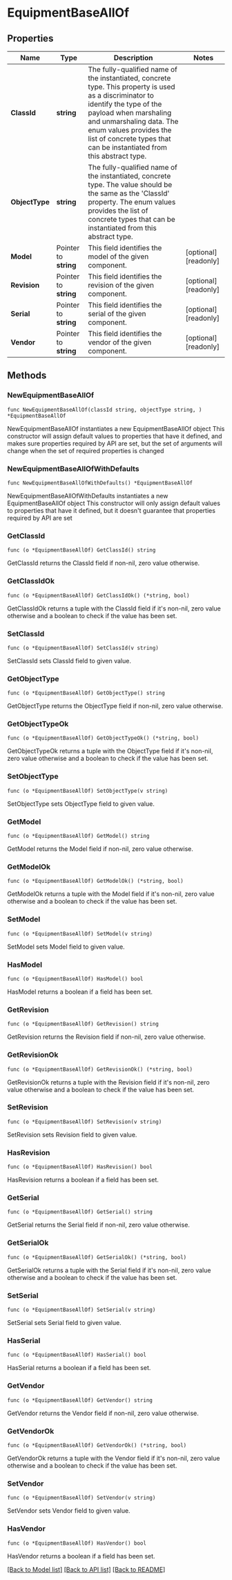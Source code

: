 # EquipmentBaseAllOf

## Properties

Name | Type | Description | Notes
------------ | ------------- | ------------- | -------------
**ClassId** | **string** | The fully-qualified name of the instantiated, concrete type. This property is used as a discriminator to identify the type of the payload when marshaling and unmarshaling data. The enum values provides the list of concrete types that can be instantiated from this abstract type. | 
**ObjectType** | **string** | The fully-qualified name of the instantiated, concrete type. The value should be the same as the &#39;ClassId&#39; property. The enum values provides the list of concrete types that can be instantiated from this abstract type. | 
**Model** | Pointer to **string** | This field identifies the model of the given component. | [optional] [readonly] 
**Revision** | Pointer to **string** | This field identifies the revision of the given component. | [optional] [readonly] 
**Serial** | Pointer to **string** | This field identifies the serial of the given component. | [optional] [readonly] 
**Vendor** | Pointer to **string** | This field identifies the vendor of the given component. | [optional] [readonly] 

## Methods

### NewEquipmentBaseAllOf

`func NewEquipmentBaseAllOf(classId string, objectType string, ) *EquipmentBaseAllOf`

NewEquipmentBaseAllOf instantiates a new EquipmentBaseAllOf object
This constructor will assign default values to properties that have it defined,
and makes sure properties required by API are set, but the set of arguments
will change when the set of required properties is changed

### NewEquipmentBaseAllOfWithDefaults

`func NewEquipmentBaseAllOfWithDefaults() *EquipmentBaseAllOf`

NewEquipmentBaseAllOfWithDefaults instantiates a new EquipmentBaseAllOf object
This constructor will only assign default values to properties that have it defined,
but it doesn't guarantee that properties required by API are set

### GetClassId

`func (o *EquipmentBaseAllOf) GetClassId() string`

GetClassId returns the ClassId field if non-nil, zero value otherwise.

### GetClassIdOk

`func (o *EquipmentBaseAllOf) GetClassIdOk() (*string, bool)`

GetClassIdOk returns a tuple with the ClassId field if it's non-nil, zero value otherwise
and a boolean to check if the value has been set.

### SetClassId

`func (o *EquipmentBaseAllOf) SetClassId(v string)`

SetClassId sets ClassId field to given value.


### GetObjectType

`func (o *EquipmentBaseAllOf) GetObjectType() string`

GetObjectType returns the ObjectType field if non-nil, zero value otherwise.

### GetObjectTypeOk

`func (o *EquipmentBaseAllOf) GetObjectTypeOk() (*string, bool)`

GetObjectTypeOk returns a tuple with the ObjectType field if it's non-nil, zero value otherwise
and a boolean to check if the value has been set.

### SetObjectType

`func (o *EquipmentBaseAllOf) SetObjectType(v string)`

SetObjectType sets ObjectType field to given value.


### GetModel

`func (o *EquipmentBaseAllOf) GetModel() string`

GetModel returns the Model field if non-nil, zero value otherwise.

### GetModelOk

`func (o *EquipmentBaseAllOf) GetModelOk() (*string, bool)`

GetModelOk returns a tuple with the Model field if it's non-nil, zero value otherwise
and a boolean to check if the value has been set.

### SetModel

`func (o *EquipmentBaseAllOf) SetModel(v string)`

SetModel sets Model field to given value.

### HasModel

`func (o *EquipmentBaseAllOf) HasModel() bool`

HasModel returns a boolean if a field has been set.

### GetRevision

`func (o *EquipmentBaseAllOf) GetRevision() string`

GetRevision returns the Revision field if non-nil, zero value otherwise.

### GetRevisionOk

`func (o *EquipmentBaseAllOf) GetRevisionOk() (*string, bool)`

GetRevisionOk returns a tuple with the Revision field if it's non-nil, zero value otherwise
and a boolean to check if the value has been set.

### SetRevision

`func (o *EquipmentBaseAllOf) SetRevision(v string)`

SetRevision sets Revision field to given value.

### HasRevision

`func (o *EquipmentBaseAllOf) HasRevision() bool`

HasRevision returns a boolean if a field has been set.

### GetSerial

`func (o *EquipmentBaseAllOf) GetSerial() string`

GetSerial returns the Serial field if non-nil, zero value otherwise.

### GetSerialOk

`func (o *EquipmentBaseAllOf) GetSerialOk() (*string, bool)`

GetSerialOk returns a tuple with the Serial field if it's non-nil, zero value otherwise
and a boolean to check if the value has been set.

### SetSerial

`func (o *EquipmentBaseAllOf) SetSerial(v string)`

SetSerial sets Serial field to given value.

### HasSerial

`func (o *EquipmentBaseAllOf) HasSerial() bool`

HasSerial returns a boolean if a field has been set.

### GetVendor

`func (o *EquipmentBaseAllOf) GetVendor() string`

GetVendor returns the Vendor field if non-nil, zero value otherwise.

### GetVendorOk

`func (o *EquipmentBaseAllOf) GetVendorOk() (*string, bool)`

GetVendorOk returns a tuple with the Vendor field if it's non-nil, zero value otherwise
and a boolean to check if the value has been set.

### SetVendor

`func (o *EquipmentBaseAllOf) SetVendor(v string)`

SetVendor sets Vendor field to given value.

### HasVendor

`func (o *EquipmentBaseAllOf) HasVendor() bool`

HasVendor returns a boolean if a field has been set.


[[Back to Model list]](../README.md#documentation-for-models) [[Back to API list]](../README.md#documentation-for-api-endpoints) [[Back to README]](../README.md)


